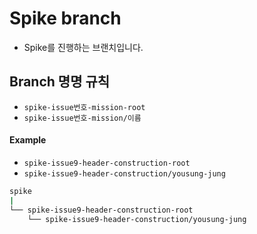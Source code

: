 # Spike branch
- Spike를 진행하는 브랜치입니다.
## Branch 명명 규칙
- `spike-issue번호-mission-root`
- `spike-issue번호-mission/이름`
#### Example
- `spike-issue9-header-construction-root`
- `spike-issue9-header-construction/yousung-jung`
``` bash
spike
|
└── spike-issue9-header-construction-root
    └── spike-issue9-header-construction/yousung-jung

```